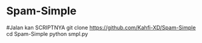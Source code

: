 # Spam-Simple
#Jalan kan SCRIPTNYA 
git clone https://github.com/Kahfi-XD/Spam-Simple
cd Spam-Simple
python smpl.py
